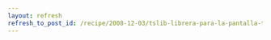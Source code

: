 ```yaml
---
layout: refresh
refresh_to_post_id: /recipe/2008-12-03/tslib-librera-para-la-pantalla-tctil-del-chumby
---
```

